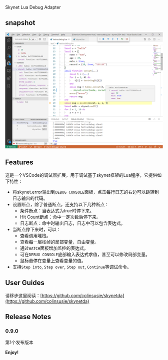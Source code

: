 Skynet Lua Debug Adapter

## snapshot

![sn1.png](images/sn1.png)

## Features

这是一个VSCode的调试器扩展，用于调试基于skynet框架的Lua程序，它提供如下特性：

- 将skynet.error输出到`DEBUG CONSOLE`面板，点击每行日志的右边可以跳转到日志输出的代码。
- 设置断点，除了普通断点，还支持以下几种断点：
    - 条件断点：当表达式为true时停下来。
    - Hit Count断点：命中一定次数后停下来。
    - 日志断点：命中时输出日志，日志中可以包含表达式。
- 当断点停下来时，可以：
    - 查看调用堆栈。
    - 查看每一层栈帧的局部变量，自由变量。
    - 通过`WATCH`面板增加监控的表达式。
    - 可在`DEBUG CONSOLE`底部输入表达式求值，甚至可以修改局部变量。
    - 鼠标悬停在变量上查看变量的值。
- 支持`Step into`, `Step over`, `Step out`, `Continue`等调试命令。

## User Guides

请移步这里阅读：[https://github.com/colinsusie/skynetda](https://github.com/colinsusie/skynetda)

## Release Notes

### 0.9.0

第1个发布版本

**Enjoy!**
